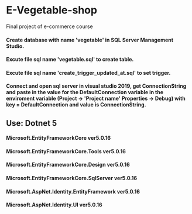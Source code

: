 # E-Vegetable-shop
Final project of e-commerce course

#### Create database with name 'vegetable' in SQL Server Management Studio.<br/>
#### Excute file sql name 'vegetable.sql' to create table.<br/>
#### Excute file sql name 'create_trigger_updated_at.sql' to set trigger.<br/>
#### Connect and open sql server in visual studio 2019, get ConnectionString and paste in the value for the DefaultConnection variable in the enviroment variable (Project -> 'Project name' Properties -> Debug) with key = DefaultConnection and value is ConnectionString.<br/>
## Use: Dotnet 5<br/>
#### Microsoft.EntityFrameworkCore ver5.0.16 <br/>
#### Microsoft.EntityFrameworkCore.Tools ver5.0.16<br/>
#### Microsoft.EntityFrameworkCore.Design ver5.0.16<br/>
#### Microsoft.EntityFrameworkCore.SqlServer ver5.0.16
#### Microsoft.AspNet.Identity.EntityFramework ver5.0.16
#### Microsoft.AspNet.Identity.UI ver5.0.16
